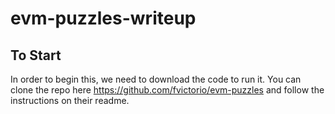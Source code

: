 # evm-puzzles-writeup

## To Start

In order to begin this, we need to download the code to run it. You can clone the repo here https://github.com/fvictorio/evm-puzzles and follow the instructions on their readme.
